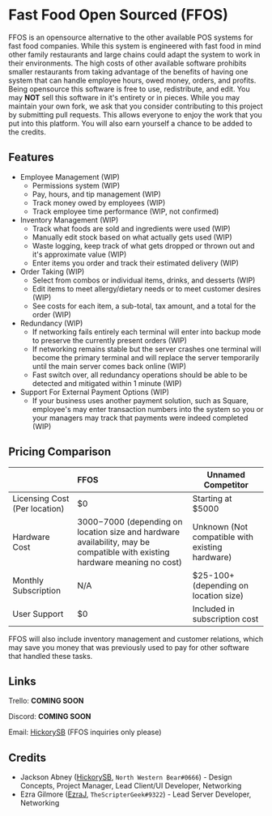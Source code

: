 ﻿# Fast Food Open Sourced (FFOS)

FFOS is an opensource alternative to the other available POS systems for fast food companies. While this system is engineered with fast food in mind other family restaurants and large chains could adapt the system to work in their environments. The high costs of other available software prohibits smaller restaurants from taking advantage of the benefits of having one system that can handle employee hours, owed money, orders, and profits. Being opensource this software is free to use, redistribute, and edit. You may **NOT** sell this software in it's entirety or in pieces. While you may maintain your own fork, we ask that you consider contributing to this project by submitting pull requests. This allows everyone to enjoy the work that you put into this platform. You will also earn yourself a chance to be added to the credits.

## Features

- Employee Management (WIP)
  - Permissions system (WIP)
  - Pay, hours, and tip management (WIP)
  - Track money owed by employees (WIP)
  - Track employee time performance (WIP, not confirmed)
- Inventory Management (WIP)
  - Track what foods are sold and ingredients were used (WIP)
  - Manually edit stock based on what actually gets used (WIP)
  - Waste logging, keep track of what gets dropped or thrown out and it's approximate value (WIP)
  - Enter items you order and track their estimated delivery (WIP)
- Order Taking (WIP)
  - Select from combos or individual items, drinks, and desserts (WIP)
  - Edit items to meet allergy/dietary needs or to meet customer desires (WIP)
  - See costs for each item, a sub-total, tax amount, and a total for the order (WIP)
- Redundancy (WIP)
  - If networking fails entirely each terminal will enter into backup mode to preserve the currently present orders (WIP)
  - If networking remains stable but the server crashes one terminal will become the primary terminal and will replace the server temporarily until the main server comes back online (WIP)
  - Fast switch over, all redundancy operations should be able to be detected and mitigated within 1 minute (WIP)
- Support For External Payment Options (WIP)
  - If your business uses another payment solution, such as Square, employee's may enter transaction numbers into the system so you or your managers may track that payments were indeed completed (WIP)

## Pricing Comparison

|                               | FFOS                                                         | Unnamed Competitor                              |
| :---------------------------- | :----------------------------------------------------------- | ----------------------------------------------- |
| Licensing Cost (Per location) | $0                                                           | Starting at $5000                               |
| Hardware Cost                 | $3000-$7000 (depending on location size and hardware availability, may be compatible with existing hardware meaning no cost) | Unknown (Not compatible with existing hardware) |
| Monthly Subscription          | N/A                                                          | $25-100+ (depending on location size)           |
| User Support                  | $0                                                           | Included in subscription cost                   |

FFOS will also include inventory management and customer relations, which may save you money that was previously used to pay for other software that handled these tasks.

## Links

Trello: **COMING SOON**

Discord: **COMING SOON**

Email: [HickorySB](mailto:hickorysmokedbacon.yt@gmail.com) (FFOS inquiries only please)

## Credits

- Jackson Abney ([HickorySB](https://github.com/hickorysb), `North Western Bear#0666`) - Design Concepts, Project Manager, Lead Client/UI Developer, Networking
- Ezra Gilmore ([EzraJ](https://github.com/ezraj), `TheScripterGeek#9322`) - Lead Server Developer, Networking